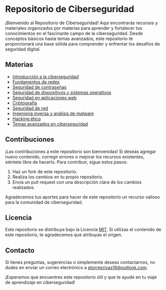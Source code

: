 # Repositorio de Ciberseguridad

¡Bienvenido al Repositorio de Ciberseguridad! Aquí encontrarás recursos y materiales organizados por materias para aprender y fortalecer tus conocimientos en el fascinante campo de la ciberseguridad. Desde conceptos básicos hasta temas avanzados, este repositorio te proporcionará una base sólida para comprender y enfrentar los desafíos de seguridad digital.

## Materias

- [Introducción a la ciberseguridad](introduccion/README.md)
- [Fundamentos de redes](redes/README.md)
- [Seguridad de contraseñas](contraseñas/README.md)
- [Seguridad de dispositivos y sistemas operativos](sistemas-operativos/README.md)
- [Seguridad en aplicaciones web](aplicaciones-web/README.md)
- [Criptografía](criptografia/README.md)
- [Seguridad de red](seguridad-de-red/README.md)
- [Ingeniería inversa y análisis de malware](ingenieria-inversa/README.md)
- [Hacking ético](hacking-etico/README.md)
- [Temas avanzados en ciberseguridad](temas-avanzados/README.md)

## Contribuciones

¡Las contribuciones a este repositorio son bienvenidas! Si deseas agregar nuevo contenido, corregir errores o mejorar los recursos existentes, siéntete libre de hacerlo. Para contribuir, sigue estos pasos:

1. Haz un fork de este repositorio.
2. Realiza los cambios en tu propio repositorio.
3. Envía un pull request con una descripción clara de los cambios realizados.

Agradecemos tus aportes para hacer de este repositorio un recurso valioso para la comunidad de ciberseguridad.

## Licencia

Este repositorio se distribuye bajo la Licencia [MIT](LICENSE). Si utilizas el contenido de este repositorio, te agradecemos que atribuyas el origen.

## Contacto

Si tienes preguntas, sugerencias o simplemente deseas contactarnos, no dudes en enviar un correo electrónico a [ptorresrivas16@outlook.com](mailto:ptorresrivas16@outlook.com).

¡Esperamos que encuentres este repositorio útil y que te ayude en tu viaje de aprendizaje en ciberseguridad!


